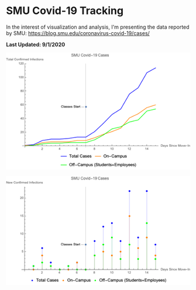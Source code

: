 # SMU Covid-19 Tracking
In the interest of visualization and analysis, I'm presenting the data reported by SMU: https://blog.smu.edu/coronavirus-covid-19/cases/

__Last Updated: 9/1/2020__

![9/1/2020](https://github.com/NoahPearson/SMU_Covid-19_Tracking/blob/master/9:1:2020.png)

![new](https://github.com/NoahPearson/SMU_Covid-19_Tracking/blob/master/9:1:2020_new:day.png)
